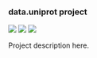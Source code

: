 ### data.uniprot project

<!-- [![](https://travis-ci.org/bio4j/data.uniprot.svg?branch=master)](https://travis-ci.org/bio4j/data.uniprot) -->
<!-- [![](https://img.shields.io/codacy/???.svg)](https://www.codacy.com/app/bio4j/data.uniprot) -->
[![](http://github-release-version.herokuapp.com/github/bio4j/data.uniprot/release.svg)](https://github.com/bio4j/data.uniprot/releases/latest)
[![](https://img.shields.io/badge/license-AGPLv3-blue.svg)](https://tldrlegal.com/license/gnu-affero-general-public-license-v3-%28agpl-3.0%29)
[![](https://img.shields.io/badge/contact-gitter_chat-dd1054.svg)](https://gitter.im/bio4j/data.uniprot)

Project description here.
